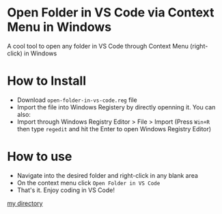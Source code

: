 # Open Folder in VS Code via Context Menu in Windows
A cool tool to open any folder in VS Code through Context Menu (right-click) in Windows

# How to Install

  - Download `open-folder-in-vs-code.reg` file
  - Import the file into Windows Registery by directly openning it.
You can also:
  - Import through Windows Registry Editor > File > Import (Press `Win+R` then type `regedit` and hit the Enter to open Windows Registry Editor)

# How to use
- Navigate into the desired folder and right-click in any blank area
- On the context menu click `Open Folder in VS Code`
- That's it. Enjoy coding in VS Code!

[my directory](test_dir)
